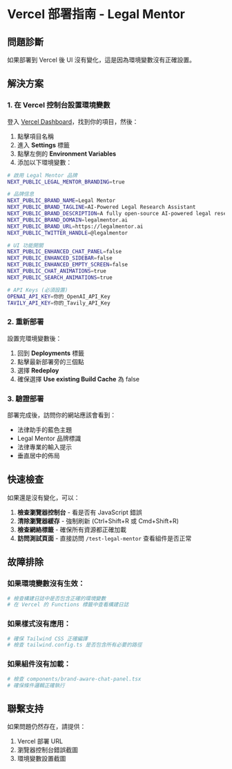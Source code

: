 # Vercel 部署指南 - Legal Mentor

## 問題診斷
如果部署到 Vercel 後 UI 沒有變化，這是因為環境變數沒有正確設置。

## 解決方案

### 1. 在 Vercel 控制台設置環境變數

登入 [Vercel Dashboard](https://vercel.com/dashboard)，找到你的項目，然後：

1. 點擊項目名稱
2. 進入 **Settings** 標籤
3. 點擊左側的 **Environment Variables**
4. 添加以下環境變數：

```bash
# 啟用 Legal Mentor 品牌
NEXT_PUBLIC_LEGAL_MENTOR_BRANDING=true

# 品牌信息
NEXT_PUBLIC_BRAND_NAME=Legal Mentor
NEXT_PUBLIC_BRAND_TAGLINE=AI-Powered Legal Research Assistant
NEXT_PUBLIC_BRAND_DESCRIPTION=A fully open-source AI-powered legal research engine with intelligent analysis.
NEXT_PUBLIC_BRAND_DOMAIN=legalmentor.ai
NEXT_PUBLIC_BRAND_URL=https://legalmentor.ai
NEXT_PUBLIC_TWITTER_HANDLE=@legalmentor

# UI 功能開關
NEXT_PUBLIC_ENHANCED_CHAT_PANEL=false
NEXT_PUBLIC_ENHANCED_SIDEBAR=false
NEXT_PUBLIC_ENHANCED_EMPTY_SCREEN=false
NEXT_PUBLIC_CHAT_ANIMATIONS=true
NEXT_PUBLIC_SEARCH_ANIMATIONS=true

# API Keys (必須設置)
OPENAI_API_KEY=你的_OpenAI_API_Key
TAVILY_API_KEY=你的_Tavily_API_Key
```

### 2. 重新部署

設置完環境變數後：
1. 回到 **Deployments** 標籤
2. 點擊最新部署旁的三個點
3. 選擇 **Redeploy**
4. 確保選擇 **Use existing Build Cache** 為 false

### 3. 驗證部署

部署完成後，訪問你的網站應該會看到：
- 法律助手的藍色主題
- Legal Mentor 品牌標識
- 法律專業的輸入提示
- 垂直居中的佈局

## 快速檢查

如果還是沒有變化，可以：

1. **檢查瀏覽器控制台** - 看是否有 JavaScript 錯誤
2. **清除瀏覽器緩存** - 強制刷新 (Ctrl+Shift+R 或 Cmd+Shift+R)
3. **檢查網絡標籤** - 確保所有資源都正確加載
4. **訪問測試頁面** - 直接訪問 `/test-legal-mentor` 查看組件是否正常

## 故障排除

### 如果環境變數沒有生效：
```bash
# 檢查構建日誌中是否包含正確的環境變數
# 在 Vercel 的 Functions 標籤中查看構建日誌
```

### 如果樣式沒有應用：
```bash
# 確保 Tailwind CSS 正確編譯
# 檢查 tailwind.config.ts 是否包含所有必要的路徑
```

### 如果組件沒有加載：
```bash
# 檢查 components/brand-aware-chat-panel.tsx
# 確保條件邏輯正確執行
```

## 聯繫支持

如果問題仍然存在，請提供：
1. Vercel 部署 URL
2. 瀏覽器控制台錯誤截圖
3. 環境變數設置截圖
